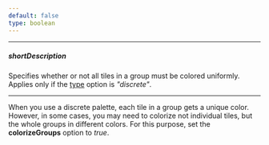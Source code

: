 ```yaml
---
default: false
type: boolean
---
```

---
##### shortDescription
Specifies whether or not all tiles in a group must be colored uniformly. Applies only if the [type](/api-reference/20%20Data%20Visualization%20Widgets/20%20dxTreeMap/1%20Configuration/colorizer/type.md '/Documentation/ApiReference/Data_Visualization_Widgets/dxTreeMap/Configuration/colorizer/#type') option is *"discrete"*.

---
When you use a discrete palette, each tile in a group gets a unique color. However, in some cases, you may need to colorize not individual tiles, but the whole groups in different colors. For this purpose, set the **colorizeGroups** option to *true*.